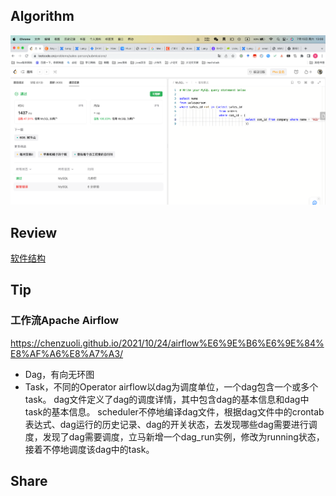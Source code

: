 ## Algorithm

![img.png](../../images/temp/sisyphus-2023-07-16-lc.png)

## Review

[软件结构](https://medium.com/bytebytego-system-design-alliance/the-architects-blueprint-understanding-software-styles-and-patterns-with-cheatsheet-5c1f5fd55bbd)

## Tip

### 工作流Apache Airflow
https://chenzuoli.github.io/2021/10/24/airflow%E6%9E%B6%E6%9E%84%E8%AF%A6%E8%A7%A3/
* Dag，有向无环图
* Task，不同的Operator
airflow以dag为调度单位，一个dag包含一个或多个task。
dag文件定义了dag的调度详情，其中包含dag的基本信息和dag中task的基本信息。
scheduler不停地编译dag文件，根据dag文件中的crontab表达式、dag运行的历史记录、dag的开关状态，去发现哪些dag需要进行调度，发现了dag需要调度，立马新增一个dag_run实例，修改为running状态，接着不停地调度该dag中的task。

## Share
